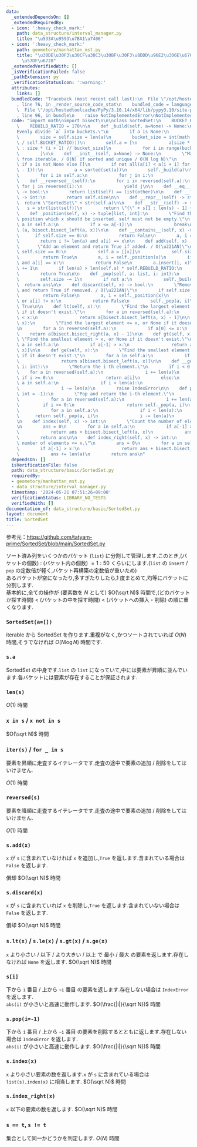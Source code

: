 ```yaml
---
data:
  _extendedDependsOn: []
  _extendedRequiredBy:
  - icon: ':heavy_check_mark:'
    path: data_structure/interval_manager.py
    title: "\u533A\u9593\u7BA1\u7406"
  - icon: ':heavy_check_mark:'
    path: geometory/manhattan_mst.py
    title: "\u30DE\u30F3\u30CF\u30C3\u30BF\u30F3\u8DDD\u96E2\u306E\u6700\u5C0F\u5168\
      \u57DF\u6728"
  _extendedVerifiedWith: []
  _isVerificationFailed: false
  _pathExtension: py
  _verificationStatusIcon: ':warning:'
  attributes:
    links: []
  bundledCode: "Traceback (most recent call last):\n  File \"/opt/hostedtoolcache/PyPy/3.10.14/x64/lib/pypy3.10/site-packages/onlinejudge_verify/documentation/build.py\"\
    , line 76, in _render_source_code_stat\n    bundled_code = language.bundle(\n\
    \  File \"/opt/hostedtoolcache/PyPy/3.10.14/x64/lib/pypy3.10/site-packages/onlinejudge_verify/languages/python.py\"\
    , line 96, in bundle\n    raise NotImplementedError\nNotImplementedError\n"
  code: "import math\nimport bisect\n\n\nclass SortedSet:\n    BUCKET_RATIO = 50\n\
    \    REBUILD_RATIO = 170\n\n    def _build(self, a=None) -> None:\n        \"\
    Evenly divide `a` into buckets.\"\n        if a is None:\n            a = list(self)\n\
    \        size = self.size = len(a)\n        bucket_size = int(math.ceil(math.sqrt(size\
    \ / self.BUCKET_RATIO)))\n        self.a = [\n            a[size * i // bucket_size\
    \ : size * (i + 1) // bucket_size]\n            for i in range(bucket_size)\n\
    \        ]\n\n    def __init__(self, a=None) -> None:\n        \"Make a new SortedSet\
    \ from iterable. / O(N) if sorted and unique / O(N log N)\"\n        a = list(a)\
    \ if a is not None else []\n        if not all(a[i] < a[i + 1] for i in range(len(a)\
    \ - 1)):\n            a = sorted(set(a))\n        self._build(a)\n\n    def __iter__(self):\n\
    \        for i in self.a:\n            for j in i:\n                yield j\n\n\
    \    def __reversed__(self):\n        for i in reversed(self.a):\n           \
    \ for j in reversed(i):\n                yield j\n\n    def __eq__(self, other)\
    \ -> bool:\n        return list(self) == list(other)\n\n    def __len__(self)\
    \ -> int:\n        return self.size\n\n    def __repr__(self) -> str:\n      \
    \  return \"SortedSet\" + str(self.a)\n\n    def __str__(self) -> str:\n     \
    \   s = str(list(self))\n        return \"{\" + s[1 : len(s) - 1] + \"}\"\n\n\
    \    def _position(self, x) -> tuple[list, int]:\n        \"Find the bucket and\
    \ position which x should be inserted. self must not be empty.\"\n        for\
    \ a in self.a:\n            if x <= a[-1]:\n                break\n        return\
    \ (a, bisect.bisect_left(a, x))\n\n    def __contains__(self, x) -> bool:\n  \
    \      if self.size == 0:\n            return False\n        a, i = self._position(x)\n\
    \        return i != len(a) and a[i] == x\n\n    def add(self, x) -> bool:\n \
    \       \"Add an element and return True if added. / O(\u221AN)\"\n        if\
    \ self.size == 0:\n            self.a = [[x]]\n            self.size = 1\n   \
    \         return True\n        a, i = self._position(x)\n        if i != len(a)\
    \ and a[i] == x:\n            return False\n        a.insert(i, x)\n        self.size\
    \ += 1\n        if len(a) > len(self.a) * self.REBUILD_RATIO:\n            self._build()\n\
    \        return True\n\n    def _pop(self, a: list, i: int):\n        ans = a.pop(i)\n\
    \        self.size -= 1\n        if not a:\n            self._build()\n      \
    \  return ans\n\n    def discard(self, x) -> bool:\n        \"Remove an element\
    \ and return True if removed. / O(\u221AN)\"\n        if self.size == 0:\n   \
    \         return False\n        a, i = self._position(x)\n        if i == len(a)\
    \ or a[i] != x:\n            return False\n        self._pop(a, i)\n        return\
    \ True\n\n    def lt(self, x):\n        \"Find the largest element < x, or None\
    \ if it doesn't exist.\"\n        for a in reversed(self.a):\n            if a[0]\
    \ < x:\n                return a[bisect.bisect_left(a, x) - 1]\n\n    def le(self,\
    \ x):\n        \"Find the largest element <= x, or None if it doesn't exist.\"\
    \n        for a in reversed(self.a):\n            if a[0] <= x:\n            \
    \    return a[bisect.bisect_right(a, x) - 1]\n\n    def gt(self, x):\n       \
    \ \"Find the smallest element > x, or None if it doesn't exist.\"\n        for\
    \ a in self.a:\n            if a[-1] > x:\n                return a[bisect.bisect_right(a,\
    \ x)]\n\n    def ge(self, x):\n        \"Find the smallest element >= x, or None\
    \ if it doesn't exist.\"\n        for a in self.a:\n            if a[-1] >= x:\n\
    \                return a[bisect.bisect_left(a, x)]\n\n    def __getitem__(self,\
    \ i: int):\n        \"Return the i-th element.\"\n        if i < 0:\n        \
    \    for a in reversed(self.a):\n                i += len(a)\n               \
    \ if i >= 0:\n                    return a[i]\n        else:\n            for\
    \ a in self.a:\n                if i < len(a):\n                    return a[i]\n\
    \                i -= len(a)\n        raise IndexError\n\n    def pop(self, i:\
    \ int = -1):\n        \"Pop and return the i-th element.\"\n        if i < 0:\n\
    \            for a in reversed(self.a):\n                i += len(a)\n       \
    \         if i >= 0:\n                    return self._pop(a, i)\n        else:\n\
    \            for a in self.a:\n                if i < len(a):\n              \
    \      return self._pop(a, i)\n                i -= len(a)\n        raise IndexError\n\
    \n    def index(self, x) -> int:\n        \"Count the number of elements < x.\"\
    \n        ans = 0\n        for a in self.a:\n            if a[-1] >= x:\n    \
    \            return ans + bisect.bisect_left(a, x)\n            ans += len(a)\n\
    \        return ans\n\n    def index_right(self, x) -> int:\n        \"Count the\
    \ number of elements <= x.\"\n        ans = 0\n        for a in self.a:\n    \
    \        if a[-1] > x:\n                return ans + bisect.bisect_right(a, x)\n\
    \            ans += len(a)\n        return ans\n"
  dependsOn: []
  isVerificationFile: false
  path: data_structure/basic/SortedSet.py
  requiredBy:
  - geometory/manhattan_mst.py
  - data_structure/interval_manager.py
  timestamp: '2024-05-21 07:51:26+09:00'
  verificationStatus: LIBRARY_NO_TESTS
  verifiedWith: []
documentation_of: data_structure/basic/SortedSet.py
layout: document
title: SortedSet
---
```


参考元：https://github.com/tatyam-prime/SortedSet/blob/main/SortedSet.py

ソート済み列をいくつかのバケット (`list`) に分割して管理します.このとき,(バケットの個数) : (バケット内の個数) ${} = 1 : 50$ くらいにします.(`list` の `insert` / `pop` の定数倍が軽く,バケット再構築の定数倍が重いため)  
あるバケットが空になったり,多すぎたりしたら,1 度まとめて,均等にバケットに分割します.  
基本的に,全ての操作が (要素数を $N$ として) $O(\sqrt N)$ 時間で,(どのバケットか探す時間) < (バケットの中を探す時間) < (バケットへの挿入・削除) の順に重くなります.

### `SortedSet(a=[])`

iterable から SortedSet を作ります.重複がなく,かつソートされていれば $O(N)$ 時間,そうでなければ $O(N \log N)$ 時間です.

### `s.a`

SortedSet の中身です.`list` の `list` になっていて,中には要素が昇順に並んでいます.各バケットには要素が存在することが保証されます.

### `len(s)`

$O(1)$ 時間

### `x in s` / `x not in s`

$O(\sqrt N)$ 時間

### `iter(s)` / `for _ in s`

要素を昇順に走査するイテレータです.走査の途中で要素の追加 / 削除をしてはいけません.

$O(1)$ 時間

### `reversed(s)`

要素を降順に走査するイテレータです.走査の途中で要素の追加 / 削除をしてはいけません.

$O(1)$ 時間

### `s.add(x)`

`x` が `s` に含まれていなければ `x` を追加し,`True` を返します.含まれている場合は `False` を返します.

償却 $O(\sqrt N)$ 時間

### `s.discard(x)`

`x` が `s` に含まれていれば `x` を削除し,`True` を返します.含まれていない場合は `False` を返します.

償却 $O(\sqrt N)$ 時間

### `s.lt(x)` / `s.le(x)` / `s.gt(x)` / `s.ge(x)`

`x` より小さい / 以下 / より大きい / 以上 で 最小 / 最大 の要素を返します.存在しなければ `None` を返します. $O(\sqrt N)$ 時間

### `s[i]`

下から `i` 番目 / 上から `~i` 番目 の要素を返します.存在しない場合は `IndexError` を返します.  
`abs(i)` が小さいと高速に動作します. $O(\frac{|i|}{\sqrt N})$ 時間

### `s.pop(i=-1)`

下から `i` 番目 / 上から `~i` 番目 の要素を削除するとともに返します.存在しない場合は `IndexError` を返します.  
`abs(i)` が小さいと高速に動作します. $O(\frac{|i|}{\sqrt N})$ 時間

### `s.index(x)`

`x` より小さい要素の数を返します.`x` が `s` に含まれている場合は `list(s).index(x)` に相当します. $O(\sqrt N)$ 時間

### `s.index_right(x)`

`x` 以下の要素の数を返します. $O(\sqrt N)$ 時間

### `s == t`, `s != t`

集合として同一かどうかを判定します. $O(N)$ 時間

